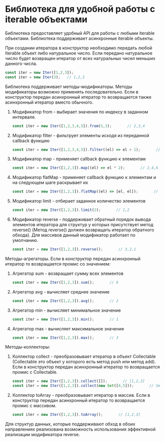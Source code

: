 # Библиотека для удобной работы с iterable объектами

Библиотека предоставляет удобный API для работы с любыми iterable объектами. 
Библиотека поддерживает асинхронные iterable объекты.

При создании итератора в конструктор необходимо передать любой Iterable объект либо натуральное число.
Если передано натуральное число будет возвращен итератор от всех натуральных чисел меньших данного числа.

 ````js
 const iter = new Iter([1,2,3]);
 const iter = new Iter(3);   // 1,2,3
 ````

Библиотека поддерживает методы-модификаторы. 
Методы модификаторы возможно применять последовательно.
Если в конструктор передан асинхронный итератор то возвращается также асинхронный итератор вместо обычного.

1. Модификатор from - выбирает значения по индексу в заданном интервале.

    ````js
    const iter = new Iter([1,2,3,4,5]).from(1,3);       // 2,3,4
    ````

2. Модификатор filter - фильтрует элементы исходя из переданной callback функцию 

    ````js
    const iter = new Iter([1,2,3,4,5]).filter((el) => el > 1);       // 2,3,4,5
    ````
   
3. Модификатор map - применяет callback функцию к элементам
    
    ````js
    const iter = new Iter([1,2,3]).map((el) => el * 2);       // 2,4,6
    ````
   
4. Модификатор flatMap - применяет callback функцию к элементам и на следующем шаге раскрывает их 
    
    ````js
    const iter = new Iter([1,2,3]).flatMap((el) => [el, el]);       // 1,1,2,2,3,3
    ````

5. Модификатор limit - отбирает заданное количество элементов

    ````js
    const iter = new Iter([1,2,3]).limit(2);       // 1,2
    ````
   
6. Модификатор reverse - поддерживает обратный порядок вывода элементов итератора для структур у которых присутствует метод reverse() (Метод reverse() должен возвращать итератор обратного обхода). Для массивов данный модификатор работает по умолчанию.

    ````js
    const iter = new Iter([1,2,3]).reverse();       // 3,2,1
    ````
   
Методы-агрегаторы. Если в конструктор передан асинхронный итератор то возвращается промис со значением:
 
1. Агрегатор sum - возвращает сумму всех элементов

    ````js
    const iter = new Iter([1,2,3]).sum();       // 6
    ````
   
2. Агрегатор avg - вычисляет среднее значение

    ````js
    const iter = new Iter([1,2,3]).avg();       // 2
    ````

3. Агрегатор min - вычисляет минимальное значение

    ````js
    const iter = new Iter([1,2,3]).min();       // 1
    ````

4. Агрегатор max - вычисляет максимальное значение

    ````js
    const iter = new Iter([1,2,3]).max();       // 3
    ````
    
Методы-коллекторы: 

1. Коллектор collect - преобразовывает итератор в объект Collectable (Collectable это объект у которого есть метод push или метод add). Если в конструктор передан асинхронный итератор то возвращается промис с Collectable.

    ````js
    const iter = new Iter([1,2,3]).collect([]);       // [1,2,3]
    const iter = new Iter([1,2,3]).collect(new Set([4,5]));       // Set <4,5,1,2,3>
    ````

2. Коллектор toArray - преобразовывает итератор в массив. Если в конструктор передан асинхронный итератор то возвращается промис с массивом.
 
    ````js
    const iter = new Iter([1,2,3]).toArray();       // [1,2,3]
    ````

Для структур данных, которые поддерживают обход в обоих направлениях реализована 
возможность использования эффективной реализации модификатора reverse.



